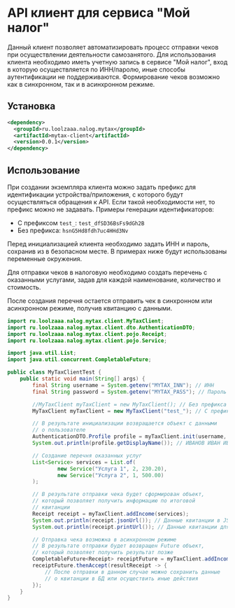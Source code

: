 # API клиент для сервиса "Мой налог"

Данный клиент позволяет автоматизировать процесс отправки чеков
при осуществлении деятельности самозанятого. Для использования
клиента необходимо иметь учетную запись в сервисе "Мой налог",
вход в которую осуществляется по ИНН/паролю, иные способы аутентификации
не поддерживаются. Формирование чеков возможно как в синхронном,
так и в асинхронном режиме.

## Установка

```xml
<dependency>
  <groupId>ru.loolzaaa.nalog.mytax</groupId>
  <artifactId>mytax-client</artifactId>
  <version>0.0.1</version>
</dependency>
```

## Использование

При создании экземпляра клиента можно задать префикс для идентификации
устройства/приложения, с которого будут осуществляться обращения к API.
Если такой необходимости нет, то префикс можно не задавать.
Примеры генерации идентификаторов:

- С префиксом `test_`: `test_dfSD36BsFs9dGh2B`
- Без префикса: `hsnG5Hd8fdh7uc4HHd3Nv`

Перед инициализацией клиента необходимо задать ИНН и пароль,
сохранив из в безопасном месте. В примерах ниже будут использованы
переменные окружения.

Для отправки чеков в налоговую необходимо создать перечень с оказанными
услугами, задав для каждой наименование, количество и стоимость.

После создания перечня остается отправить чек в синхронном или
асинхронном режиме, получив квитанцию с данными.

```java
import ru.loolzaaa.nalog.mytax.client.MyTaxClient;
import ru.loolzaaa.nalog.mytax.client.dto.AuthenticationDTO;
import ru.loolzaaa.nalog.mytax.client.pojo.Receipt;
import ru.loolzaaa.nalog.mytax.client.pojo.Service;

import java.util.List;
import java.util.concurrent.CompletableFuture;

public class MyTaxClientTest {
    public static void main(String[] args) {
        final String username = System.getenv("MYTAX_INN"); // ИНН
        final String password = System.getenv("MYTAX_PASS"); // Пароль

        //MyTaxClient myTaxClient = new MyTaxClient(); // Без префикса
        MyTaxClient myTaxClient = new MyTaxClient("test_"); // С префиксом

        // В результате инициализации возвращается объект с данными
        // о пользователе
        AuthenticationDTO.Profile profile = myTaxClient.init(username, password);
        System.out.println(profile.getDisplayName()); // ИВАНОВ ИВАН ИВАНОВИЧ

        // Создание перечня оказанных услуг
        List<Service> services = List.of(
                new Service("Услуга 1", 2, 230.20),
                new Service("Услуга 2", 1, 500.00)
        );

        // В результате отправки чека будет сформирован объект,
        // который позволяет получить информацию по итоговой
        // квитанции
        Receipt receipt = myTaxClient.addIncome(services);
        System.out.println(receipt.jsonUrl()); // Данные квитанции в JSON формате
        System.out.println(receipt.printUrl()); // Данные квитанции для печати

        // Отправка чека возможна в асинхронном режиме
        // В результате отправки будет возвращен Future объект,
        // который позволяет получить результат позже
        CompletableFuture<Receipt> receiptFuture = myTaxClient.addIncomeAsync(services);
        receiptFuture.thenAccept(resultReceipt -> {
            // После отправки в данном случае можно сохранить данные
            // о квитанции в БД или осуществить иные действия
        });
    }
}
```